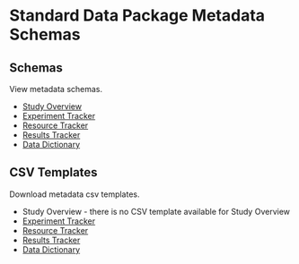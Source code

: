 # Standard Data Package Metadata Schemas

## Schemas

View metadata schemas.

* [Study Overview](study-metadata-schema-for-humans.md)
* [Experiment Tracker](md_experiment_tracker.md)
* [Resource Tracker](md_resource_tracker.md)
* [Results Tracker](md_results_tracker.md)
* [Data Dictionary](jsonschema-csvtemplate-fields_v3_manual_edits.md)

## CSV Templates

Download metadata csv templates.

* Study Overview - there is no CSV template available for Study Overview
* <a href="../csv-templates/heal-csv-experiment-tracker.csv" download>Experiment Tracker</a>
* <a href="../csv-templates/heal-csv-resource-tracker.csv" download>Resource Tracker</a>
* <a href="../csv-templates/heal-csv-results-tracker.csv" download>Results Tracker</a>
* <a href="../csv-templates/heal-csv-data-dictionary.csv" download>Data Dictionary</a>

